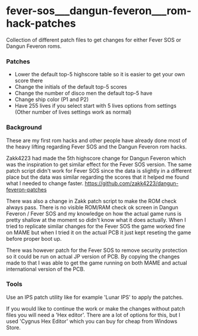 # fever-sos___dangun-feveron___rom-hack-patches
Collection of different patch files to get changes for either Fever SOS or Dangun Feveron roms.

### Patches
- Lower the default top-5 highscore table so it is easier to get your own score there
- Change the initials of the default top-5 scores
- Change the number of disco men the default top-5 have
- Change ship color (P1 and P2)
- Have 255 lives if you select start with 5 lives options from settings (Other number of lives settings work as normal)

### Background
These are  my first rom hacks and other people have already done most of the heavy lifting regarding Fever SOS and the Dangun Feveron rom hacks.

Zakk4223 had made the 5th highscore change for Dangun Feveron which was the inspiration to get similar effect for the Fever SOS version. The same patch script didn't work for Fever SOS since the data is slightly in a different place but the data was similar regarding the scores that it helped me found what I needed to change faster.
https://github.com/zakk4223/dangun-feveron-patches

There was also a change in Zakk patch script to make the ROM check always pass. There is no visible ROM/RAM check ok screen in Dangun Feveron / Fever SOS and my knowledge on how the actual game runs is pretty shallow at the moment so didn't know what it does actually. When I tried to replicate similar changes for the Fever SOS the game worked fine on MAME but when I tried it on the actual PCB it just kept reseting the game before proper boot up.

There was however patch for the Fever SOS to remove security protection so it could be run on actual JP version of PCB. By copying the changes made to that I was able to get the game running on both MAME and actual international version of the PCB. 

### Tools
Use an IPS patch utility like for example 'Lunar IPS' to apply the patches.

If you would like to continue the work or make the changes without patch files you will need a 'Hex editor'. There are a lot of options for this, but I used 'Cygnus Hex Editor' which you can buy for cheap from Windows Store.
